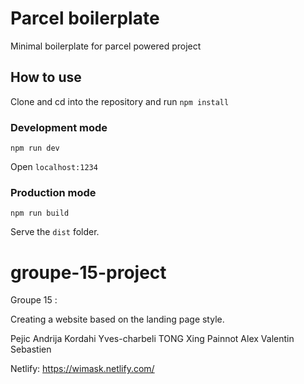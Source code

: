 # Parcel boilerplate

Minimal boilerplate for parcel powered project

## How to use

Clone and cd into the repository and run `npm install`

### Development mode

```npm run dev```

Open `localhost:1234`

### Production mode

```npm run build```

Serve the `dist` folder.
# groupe-15-project

Groupe 15 :
 
 Creating a website based on the landing page style.
 
 Pejic Andrija
 Kordahi Yves-charbeli
 TONG Xing
 Painnot Alex
 Valentin Sebastien
 
 Netlify: https://wimask.netlify.com/
